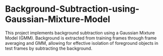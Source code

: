 # Background-Subtraction-using-Gaussian-Mixture-Model
This project implements background subtraction using a Gaussian Mixture Model (GMM). Background is extracted from training frames through frame averaging and GMM, allowing for effective isolation of foreground objects in test frames by subtracting the background.
